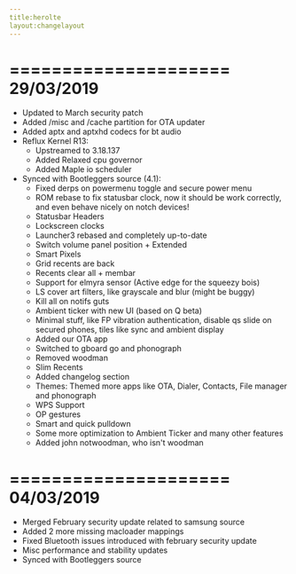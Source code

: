 ```yaml
---
title:herolte
layout:changelayout
---
```

=====================
    29/03/2019
=====================
- Updated to March security patch
- Added /misc and /cache partition for OTA updater
- Added aptx and aptxhd codecs for bt audio
- Reflux Kernel R13:
  * Upstreamed to 3.18.137
  * Added Relaxed cpu governor
  * Added Maple io scheduler
- Synced with Bootleggers source (4.1):
  * Fixed derps on powermenu toggle and secure power menu
  * ROM rebase to fix statusbar clock, now it should be work correctly, and even behave nicely on notch devices!
  * Statusbar Headers 
  * Lockscreen clocks
  * Launcher3 rebased and completely up-to-date
  * Switch volume panel position + Extended
  * Smart Pixels
  * Grid recents are back
  * Recents clear all + membar
  * Support for elmyra sensor (Active edge for the squeezy bois)
  * LS cover art filters, like grayscale and blur (might be buggy)
  * Kill all on notifs guts
  * Ambient ticker with new UI (based on Q beta)
  * Minimal stuff, like FP vibration authentication, disable qs slide on secured phones, tiles like sync and ambient display
  * Added our OTA app
  * Switched to gboard go and phonograph
  * Removed woodman
  * Slim Recents
  * Added changelog section
  * Themes: Themed more apps like OTA, Dialer, Contacts, File manager and phonograph
  * WPS Support
  * OP gestures
  * Smart and quick pulldown
  * Some more optimization to Ambient Ticker and many other features
  * Added john notwoodman, who isn't woodman
  
=====================
    04/03/2019
=====================
- Merged February security update related to samsung source
- Added 2 more missing macloader mappings
- Fixed Bluetooth issues introduced with february security update 
- Misc performance and stability updates
- Synced with Bootleggers source
